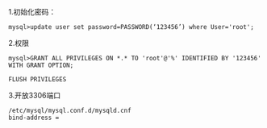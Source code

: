 1.初始化密码：

```
mysql>update user set password=PASSWORD(‘123456’) where User='root';
```
2.权限

```
mysql>GRANT ALL PRIVILEGES ON *.* TO 'root'@'%' IDENTIFIED BY '123456' WITH GRANT OPTION;

FLUSH PRIVILEGES
```
3.开放3306端口

```
/etc/mysql/mysql.conf.d/mysqld.cnf
bind-address =
```
